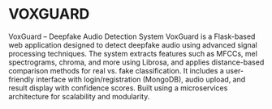 # VOXGUARD
VoxGuard – Deepfake Audio Detection System
VoxGuard is a Flask-based web application designed to detect deepfake audio using advanced signal processing techniques. The system extracts features such as MFCCs, mel spectrograms, chroma, and more using Librosa, and applies distance-based comparison methods for real vs. fake classification. It includes a user-friendly interface with login/registration (MongoDB), audio upload, and result display with confidence scores. Built using a microservices architecture for scalability and modularity.

